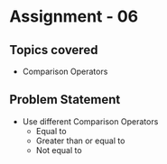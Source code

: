 # Assignment - 06

## Topics covered

- Comparison Operators


## Problem Statement

- Use different Comparison Operators
  - Equal to
  - Greater than or equal to
  - Not equal to
